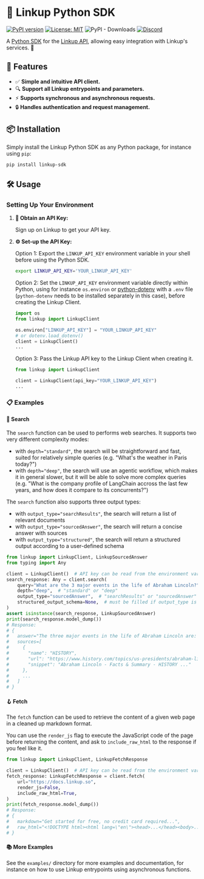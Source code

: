 # 🚀 Linkup Python SDK

[![PyPI version](https://badge.fury.io/py/linkup-sdk.svg)](https://pypi.org/project/linkup-sdk/)
[![License: MIT](https://img.shields.io/badge/License-MIT-yellow.svg)](LICENSE)
![PyPI - Downloads](https://img.shields.io/pypi/dm/linkup-sdk)
[![Discord](https://img.shields.io/discord/1303713168916348959?color=7289da&logo=discord&logoColor=white)](https://discord.gg/9q9mCYJa86)

A [Python SDK](https://docs.linkup.so/pages/sdk/python/python) for the
[Linkup API](https://www.linkup.so/), allowing easy integration with Linkup's services. 🐍

## 🌟 Features

- ✅ **Simple and intuitive API client.**
- 🔍 **Support all Linkup entrypoints and parameters.**
- ⚡ **Supports synchronous and asynchronous requests.**
- 🔒 **Handles authentication and request management.**

## 📦 Installation

Simply install the Linkup Python SDK as any Python package, for instance using `pip`:

```bash
pip install linkup-sdk
```

## 🛠️ Usage

### Setting Up Your Environment

1. **🔑 Obtain an API Key:**

   Sign up on Linkup to get your API key.

2. **⚙️ Set-up the API Key:**

   Option 1: Export the `LINKUP_API_KEY` environment variable in your shell before using the Python
   SDK.

   ```bash
   export LINKUP_API_KEY='YOUR_LINKUP_API_KEY'
   ```

   Option 2: Set the `LINKUP_API_KEY` environment variable directly within Python, using for
   instance `os.environ` or [python-dotenv](https://github.com/theskumar/python-dotenv) with a
   `.env` file (`python-dotenv` needs to be installed separately in this case), before creating the
   Linkup Client.

   ```python
   import os
   from linkup import LinkupClient

   os.environ["LINKUP_API_KEY"] = "YOUR_LINKUP_API_KEY"
   # or dotenv.load_dotenv()
   client = LinkupClient()
   ...
   ```

   Option 3: Pass the Linkup API key to the Linkup Client when creating it.

   ```python
   from linkup import LinkupClient

   client = LinkupClient(api_key="YOUR_LINKUP_API_KEY")
   ...
   ```

### 📋 Examples

#### 📝 Search

The `search` function can be used to performs web searches. It supports two very different
complexity modes:

- with `depth="standard"`, the search will be straightforward and fast, suited for relatively simple
  queries (e.g. "What's the weather in Paris today?")
- with `depth="deep"`, the search will use an agentic workflow, which makes it in general slower,
  but it will be able to solve more complex queries (e.g. "What is the company profile of LangChain
  accross the last few years, and how does it compare to its concurrents?")

The `search` function also supports three output types:

- with `output_type="searchResults"`, the search will return a list of relevant documents
- with `output_type="sourcedAnswer"`, the search will return a concise answer with sources
- with `output_type="structured"`, the search will return a structured output according to a
  user-defined schema

```python
from linkup import LinkupClient, LinkupSourcedAnswer
from typing import Any

client = LinkupClient()  # API key can be read from the environment variable or passed as an argument
search_response: Any = client.search(
    query="What are the 3 major events in the life of Abraham Lincoln?",
    depth="deep",  # "standard" or "deep"
    output_type="sourcedAnswer",  # "searchResults" or "sourcedAnswer" or "structured"
    structured_output_schema=None,  # must be filled if output_type is "structured"
)
assert isinstance(search_response, LinkupSourcedAnswer)
print(search_response.model_dump())
# Response:
# {
#   answer="The three major events in the life of Abraham Lincoln are: 1. ...",
#   sources=[
#     {
#       "name": "HISTORY",
#       "url": "https://www.history.com/topics/us-presidents/abraham-lincoln",
#       "snippet": "Abraham Lincoln - Facts & Summary - HISTORY ..."
#     },
#     ...
#   ]
# }
```

#### 🪝 Fetch

The `fetch` function can be used to retrieve the content of a given web page in a cleaned up
markdown format.

You can use the `render_js` flag to execute the JavaScript code of the page before returning the
content, and ask to `include_raw_html` to the response if you feel like it.

```python
from linkup import LinkupClient, LinkupFetchResponse

client = LinkupClient()  # API key can be read from the environment variable or passed as an argument
fetch_response: LinkupFetchResponse = client.fetch(
    url="https://docs.linkup.so",
    render_js=False,
    include_raw_html=True,
)
print(fetch_response.model_dump())
# Response:
# {
#   markdown="Get started for free, no credit card required...",
#   raw_html="<!DOCTYPE html><html lang=\"en\"><head>...</head><body>...</body></html>"
# }
```

#### 📚 More Examples

See the `examples/` directory for more examples and documentation, for instance on how to use Linkup
entrypoints using asynchronous functions.
